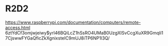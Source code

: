 # R2D2
https://www.raspberrypi.com/documentation/computers/remote-access.html
$6$ztYdCf3omjwjeiwy$yrI46BQiLcZ1hSsRO4UMaB0UzgXISvCcgXuXR9Gmqli17CjswwFYGaQficZkXgnixsteIC9mUJ8iTP6NP1l3Q/
